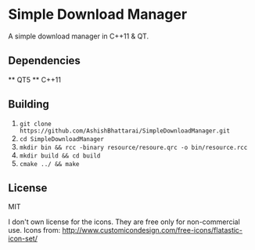 # Simple Download Manager

A simple download manager in C++11 & QT.

## Dependencies
** QT5
** C++11

## Building
1. `git clone https://github.com/AshishBhattarai/SimpleDownloadManager.git` </br>
2. `cd SimpleDownloadManager` </br>
3. `mkdir bin && rcc -binary resource/resoure.qrc -o bin/resource.rcc` </br>
4. `mkdir build && cd build` </br>
5. `cmake ../ && make` </br>

## License

MIT

I don't own license for the icons. They are free only for non-commercial use.
Icons from: http://www.customicondesign.com/free-icons/flatastic-icon-set/